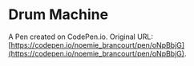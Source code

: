 # Drum Machine

A Pen created on CodePen.io. Original URL: [https://codepen.io/noemie_brancourt/pen/oNpBbjG](https://codepen.io/noemie_brancourt/pen/oNpBbjG).


